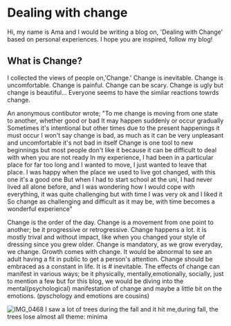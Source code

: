 # Dealing with change
Hi, my name is Ama and I would be writing a blog on, 'Dealing with Change' based on personal experiences.
I hope you are inspired, follow my blog!
## What is Change?
I collected the views of people on,'Change.'
Change is inevitable. 
Change is uncomfortable. 
Change is painful.
Change can be scary. 
Change is ugly but change is beautiful...
Everyone seems to have the similar reactions towrds change.

An anonymous contibutor wrote;
"To me change is moving from one state to another, whether good or bad
It may happen suddenly or occur gradually 
Sometimes it's intentional but other times due to the present happenings it must occur 
I won't say change is bad, as much as it can be very unpleasant and uncomfortable it's not bad in itself
Change is one tool to new beginnings but most people don't like it because it can be difficult to deal with when you are not ready 
In my experience, I had been in a particular place for far too long and I wanted to move, I just wanted to leave that place. I was happy when the place we used to  live got changed, with this one it's a good one 
But when I had to start school at the uni, I had never lived all alone before, and I was wondering how I would cope with everything,
 it was quite challenging but with time I was very ok and I liked it  
So change as challenging and difficult as it may be, with time becomes a wonderful experience"

Change is the order of the day. Change is a movement from one point to another; be it progressive or retrogressive. Change happens a lot. it is mostly trival and without impact, like when you changed your style of dressing since you grew older. Change is mandatory, as we grow everyday, we change. Growth comes with change. It would be abnormal to see an adult having a fit in public to get a person's attention. Change should be embraced as a constant in life. It is # inevitable. The effects of change can manifest in various ways; be it physically, mentally,emotionally, socially, just to mention a few but for this blog, we would be diving into the mental(psychological) manifestation of change and maybe a little bit on the emotions. (pyschology and emotions are cousins)

![IMG_0468](https://github.com/23W-GBAC/AmaAdusei/assets/148862738/8396e6db-d092-4e45-a4b8-76cf8e122493)
I saw a lot of trees during the fall and it hit me,during fall, the trees lose almost all 
theme: minima
